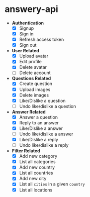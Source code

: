 # answery-api
- __Authentication__
  * [x] Signup
  * [x] Sign in
  * [x] Refresh access token
  * [x] Sign out
- __User Related__
  * [x] Upload avatar
  * [x] Edit profile
  * [x] Delete avatar
  * [ ] Delete account
- __Questions Related__
  * [x] Create question
  * [x] Upload images
  * [x] Delete images
  * [x] Like/Dislike a question
  * [ ] Undo like/dislike a question
- __Answer Related__
  * [x] Answer a question
  * [x] Reply to an answer
  * [x] Like/Dislike a answer
  * [ ] Undo like/dislike a answer
  * [x] Like/Dislike a reply
  * [ ] Undo like/dislike a reply
- __Filter Related__
  * [x] Add new category
  * [x] List all categories
  * [x] Add new country
  * [x] List all countries
  * [x] Add new city
  * [x] List all `cities` in a given `country`
  * [x] List all locations
